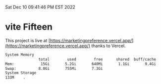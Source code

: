 Sat Dec 10 09:41:46 PM EST 2022

# vite Fifteen


This project is live at [https://marketingpreference.vercel.app/](https://marketingpreference.vercel.app/) thanks to Vercel.

```bash
System Memory
               total        used        free      shared  buff/cache   available
Mem:            15Gi       5.2Gi       640Mi       1.1Gi       9.4Gi       8.6Gi
Swap:          8.0Gi       755Mi       7.3Gi
System Storage
133M	.
